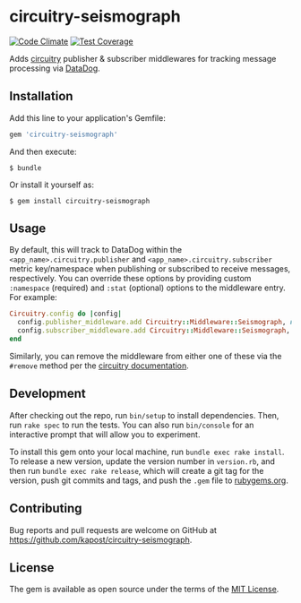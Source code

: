 # circuitry-seismograph

[![Code Climate](https://codeclimate.com/github/kapost/circuitry-seismograph/badges/gpa.svg)](https://codeclimate.com/github/kapost/circuitry-seismograph)
[![Test Coverage](https://codeclimate.com/github/kapost/circuitry-seismograph/badges/coverage.svg)](https://codeclimate.com/github/kapost/circuitry-seismograph/coverage)

Adds [circuitry](https://github.com/kapost/circuitry) publisher & subscriber middlewares for
tracking message processing via [DataDog](https://www.datadoghq.com/).

## Installation

Add this line to your application's Gemfile:

```ruby
gem 'circuitry-seismograph'
```

And then execute:

    $ bundle

Or install it yourself as:

    $ gem install circuitry-seismograph

## Usage

By default, this will track to DataDog within the `<app_name>.circuitry.publisher` and
`<app_name>.circuitry.subscriber` metric key/namespace when publishing or subscribed to receive
messages, respectively. You can override these options by providing custom `:namespace` (required)
and `:stat` (optional) options to the middleware entry. For example:

```ruby
Circuitry.config do |config|
  config.publisher_middleware.add Circuitry::Middleware::Seismograph, namespace: 'messages', stat: 'pub'
  config.subscriber_middleware.add Circuitry::Middleware::Seismograph, namespace: 'messages', stat: 'sub'
end
```

Similarly, you can remove the middleware from either one of these via the `#remove` method per the
[circuitry documentation](https://github.com/kapost/circuitry#middleware).

## Development

After checking out the repo, run `bin/setup` to install dependencies. Then, run `rake spec` to run
the tests. You can also run `bin/console` for an interactive prompt that will allow you to
experiment.

To install this gem onto your local machine, run `bundle exec rake install`. To release a new
version, update the version number in `version.rb`, and then run `bundle exec rake release`, which
will create a git tag for the version, push git commits and tags, and push the `.gem` file to
[rubygems.org](https://rubygems.org).

## Contributing

Bug reports and pull requests are welcome on GitHub at https://github.com/kapost/circuitry-seismograph.

## License

The gem is available as open source under the terms of the [MIT License](http://opensource.org/licenses/MIT).
